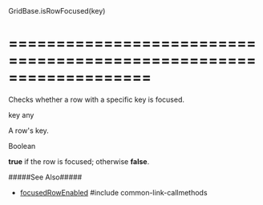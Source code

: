 <!--id-->GridBase.isRowFocused(key)<!--/id-->
===================================================================
===================================================================

<!--shortDescription-->
Checks whether a row with a specific key is focused.
<!--/shortDescription-->

<!--paramName1-->key<!--/paramName1-->
<!--paramType1-->any<!--/paramType1-->
<!--paramDescription1-->
A row's key.
<!--/paramDescription1-->

<!--returnType-->Boolean<!--/returnType-->
<!--returnDescription-->
**true** if the row is focused; otherwise **false**.
<!--/returnDescription-->

<!--fullDescription-->
#####See Also#####
- [focusedRowEnabled]({basewidgetpath}/Configuration/#focusedRowEnabled)
#include common-link-callmethods
<!--/fullDescription-->